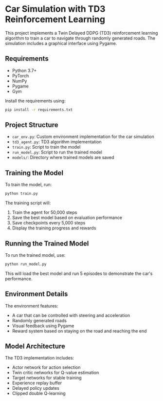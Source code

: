 # Car Simulation with TD3 Reinforcement Learning

This project implements a Twin Delayed DDPG (TD3) reinforcement learning algorithm to train a car to navigate through randomly generated roads. The simulation includes a graphical interface using Pygame.

## Requirements

- Python 3.7+
- PyTorch
- NumPy
- Pygame
- Gym

Install the requirements using:
```bash
pip install -r requirements.txt
```

## Project Structure

- `car_env.py`: Custom environment implementation for the car simulation
- `td3_agent.py`: TD3 algorithm implementation
- `train.py`: Script to train the model
- `run_model.py`: Script to run the trained model
- `models/`: Directory where trained models are saved

## Training the Model

To train the model, run:
```bash
python train.py
```

The training script will:
1. Train the agent for 50,000 steps
2. Save the best model based on evaluation performance
3. Save checkpoints every 5,000 steps
4. Display the training progress and rewards

## Running the Trained Model

To run the trained model, use:
```bash
python run_model.py
```

This will load the best model and run 5 episodes to demonstrate the car's performance.

## Environment Details

The environment features:
- A car that can be controlled with steering and acceleration
- Randomly generated roads
- Visual feedback using Pygame
- Reward system based on staying on the road and reaching the end

## Model Architecture

The TD3 implementation includes:
- Actor network for action selection
- Twin critic networks for Q-value estimation
- Target networks for stable training
- Experience replay buffer
- Delayed policy updates
- Clipped double Q-learning 